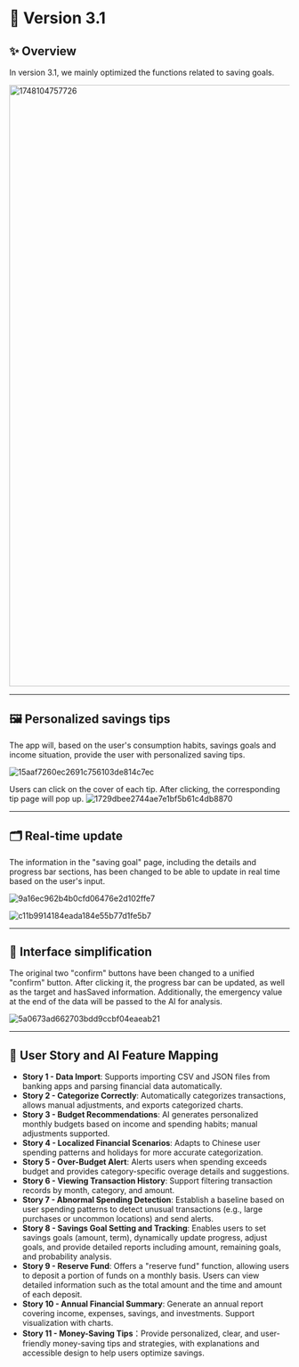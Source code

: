 # 📘 Version 3.1 

## ✨ Overview
In version 3.1, we mainly optimized the functions related to saving goals.

<img width="1080" alt="1748104757726" src="https://github.com/user-attachments/assets/15b130ec-aacc-40c5-a752-d3ca563523cb" />

---

## 🖼️ Personalized savings tips
The app will, based on the user's consumption habits, savings goals and income situation, provide the user with personalized saving tips.

![15aaf7260ec2691c756103de814c7ec](https://github.com/user-attachments/assets/123bdf53-f86d-48ab-b7cc-9da802b0caa0)

Users can click on the cover of each tip. After clicking, the corresponding tip page will pop up.
![1729dbee2744ae7e1bf5b61c4db8870](https://github.com/user-attachments/assets/6f01bd90-9769-4dac-80aa-2e0c8b825c28)


---


## 🗂️ Real-time update
The information in the "saving goal" page, including the details and progress bar sections, has been changed to be able to update in real time based on the user's input.

![9a16ec962b4b0cfd06476e2d102ffe7](https://github.com/user-attachments/assets/49a0d09a-d3f6-459e-9114-ec123d2fb06a)

![c11b9914184eada184e55b77d1fe5b7](https://github.com/user-attachments/assets/c2224c0d-0ff8-4681-9f3a-1142a8dc392c)

---

## 🎏 Interface simplification
The original two "confirm" buttons have been changed to a unified "confirm" button. After clicking it, the progress bar can be updated, as well as the target and hasSaved information. Additionally, the emergency value at the end of the data will be passed to the AI for analysis.

![5a0673ad662703bdd9ccbf04eaeab21](https://github.com/user-attachments/assets/1068596e-a3a4-4c57-aedb-d47b11591f53)

---

## 📌 User Story and AI Feature Mapping

- **Story 1 - Data Import**: Supports importing CSV and JSON files from banking apps and parsing financial data automatically.
- **Story 2 - Categorize Correctly**: Automatically categorizes transactions, allows manual adjustments, and exports categorized charts.
- **Story 3 - Budget Recommendations**: AI generates personalized monthly budgets based on income and spending habits; manual adjustments supported.
- **Story 4 - Localized Financial Scenarios**: Adapts to Chinese user spending patterns and holidays for more accurate categorization.
- **Story 5 - Over-Budget Alert**: Alerts users when spending exceeds budget and provides category-specific overage details and suggestions.
- **Story 6 - Viewing Transaction History**: Support filtering transaction records by month, category, and amount.
- **Story 7 - Abnormal Spending Detection**: Establish a baseline based on user spending patterns to detect unusual transactions (e.g., large purchases or uncommon locations) and send alerts.
- **Story 8 - Savings Goal Setting and Tracking**: Enables users to set savings goals (amount, term), dynamically update progress, adjust goals, and provide detailed reports including amount, remaining goals, and probability analysis.
- **Story 9 - Reserve Fund**: Offers a "reserve fund" function, allowing users to deposit a portion of funds on a monthly basis. Users can view detailed information such as the total amount and the time and amount of each deposit.
- **Story 10 - Annual Financial Summary**: Generate an annual report covering income, expenses, savings, and investments. Support visualization with charts.
- **Story 11 - Money-Saving Tips**：Provide personalized, clear, and user-friendly money-saving tips and strategies, with explanations and accessible design to help users optimize savings.

